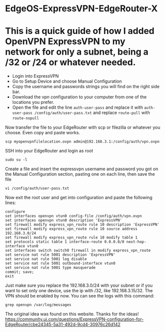 # EdgeOS-ExpressVPN-EdgeRouter-X
# This is a quick guide of how I added OpenVPN ExpressVPN to my network for only a subnet, being a /32 or /24 or whatever needed.

* Login into ExpressVPN
* Go to Setup Device and choose Manual Configuration
* Copy the username and passwords strings you will find on the right side bar.
* Download the vpn configuration to your computer from one of the locations you prefer.
* Open the file and edit the line ```auth-user-pass``` and replace it with ```auth-user-pass /config/auth/user-pass.txt``` and replace ```route-pull``` with ```route-nopull```

Now transfer the file to your EdgeRouter with scp or filezilla or whatever you choose. Even copy and paste works.
```
scp myopenvpnfilelocation.ovpn admin@192.168.3.1:/config/auth/vpn.ovpn
```
SSH into your EdgeRouter and login as root
```
sudo su -l
```
Create a file and insert the expressvpn username and password you got on the Manual Configuration section, pasting one on each line, then save the file
```
vi /config/auth/user-pass.txt
```
Now exit the root user and get into configuration and paste the following lines:
```
configure
set interfaces openvpn vtun0 config-file /config/auth/vpn.ovpn
set interfaces openvpn vtun0 description 'ExpressVPN'
set firewall modify express_vpn_route rule 10 description 'ExpressVPN'
set firewall modify express_vpn_route rule 10 source address 192.168.3.0/24
set firewall modify express_vpn_route rule 10 modify table 1
set protocols static table 1 interface-route 0.0.0.0/0 next-hop-interface vtun0
set interfaces switch switch0 firewall in modify express_vpn_route  
set service nat rule 5001 description 'ExpressVPN'
set service nat rule 5001 log disable
set service nat rule 5001 outbound-interface vtun0
set service nat rule 5001 type masquerade
commit; save;
exit
```
Just make sure you replace the 192.168.3.0/24 with your subnet or if you want to set only one device, use the ip with /32, like 192.168.3.15/32.
The VPN should be enabled by now. You can see the logs with this command:
```
grep openvpn /var/log/messages
```

The original idea was found on this website. Thanks for the ideas!
https://community.ui.com/questions/ExpressVPN-configuration-for-EdgeRouter/cbe24345-5a31-492d-9cd4-30976c26d142
